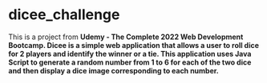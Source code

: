 # dicee_challenge

This is a project from <b>Udemy - The Complete 2022 Web Development Bootcamp<b>.  Dicee is a simple web application that allows a user to roll dice for 2 players
and identify the winner or a tie.  This application uses Java Script to generate a random number from 1 to 6 for each of the two dice and then display a dice image
corresponding to each number.


